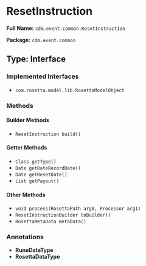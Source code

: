 # ResetInstruction

**Full Name:** `cdm.event.common.ResetInstruction`

**Package:** `cdm.event.common`

## Type: Interface

### Implemented Interfaces

- `com.rosetta.model.lib.RosettaModelObject`

### Methods

#### Builder Methods

- `ResetInstruction build()`

#### Getter Methods

- `Class getType()`
- `Date getRateRecordDate()`
- `Date getResetDate()`
- `List getPayout()`

#### Other Methods

- `void process(RosettaPath arg0, Processor arg1)`
- `ResetInstructionBuilder toBuilder()`
- `RosettaMetaData metaData()`

### Annotations

- **RuneDataType**
- **RosettaDataType**


